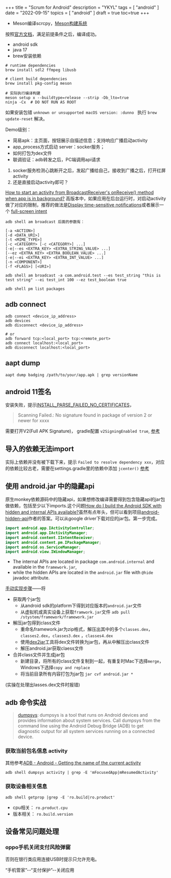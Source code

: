 +++
title = "Scrum for Android"
description = "YKYL"
tags = [
    "android"
]
date = "2022-09-15"
topics = [
    "android"
]
draft = true
toc=true
+++

- Meson编译scrcpy，[Meson构建系统](https://blog.csdn.net/u010074726/article/details/108695256) 

按照[官方文档](https://github.com/Genymobile/scrcpy/blob/master/doc/build.md)，满足前提条件之后，编译成功。

- android sdk
- java 17 
- brew安装依赖

```shell
# runtime dependencies
brew install sdl2 ffmpeg libusb

# client build dependencies
brew install pkg-config meson

# 实际执行编译构建 
meson setup x --buildtype=release --strip -Db_lto=true
ninja -Cx  # DO NOT RUN AS ROOT
```
如果安装包错 `unknown or unsupported macOS version: :dunno ` 执行 `brew update-reset` 解决。




Demo级别：

- 简易apk：主页面，按钮展示自描述信息；支持响应广播启动activity
- app_process方式启动 server：socker服务；
- 如何打包为dex文件
- 联调验证：adb转发之后，PC端调用api请求

1. socker服务检测心跳断开之后，发起广播给自己，接收到广播之后，打开红屏activity
2. 还是直接启动activity即可？

[How to start an activity from BroadcastReceiver's onReceive() method when app is in background?](https://stackoverflow.com/a/60183640/1087122) 高版本中，如果应用在后台运行时，对启动activity做了对应的限制，推荐的做法是[Display time-sensitive notifications](https://developer.android.com/training/notify-user/time-sensitive)或者展示一个 [full-screen intent](https://developer.android.com/reference/android/app/Notification.Builder#setFullScreenIntent(android.app.PendingIntent,%20boolean))

```
adb shell am broadcast 后面的参数有：

[-a <ACTION>]
[-d <DATA_URI>]
[-t <MIME_TYPE>] 
[-c <CATEGORY> [-c <CATEGORY>] ...] 
[-e|--es <EXTRA_KEY> <EXTRA_STRING_VALUE> ...] 
[--ez <EXTRA_KEY> <EXTRA_BOOLEAN_VALUE> ...] 
[-e|--ei <EXTRA_KEY> <EXTRA_INT_VALUE> ...] 
[-n <COMPONENT>]
[-f <FLAGS>] [<URI>]

adb shell am broadcast -a com.android.test --es test_string "this is test string" --ei test_int 100 --ez test_boolean true

adb shell pm list packages
```

## adb connect 

```
adb connect <device_ip_address>
adb devices 
adb disconnect <device_ip_address>

# or 
adb forward tcp:<local_port> tcp:<remote_port>
adb connect localhost:<local_port>
adb disconnect localhost:<local_port>
```

## aapt dump

`aapt dump badging /path/to/your/app.apk | grep versionName`

## android 11签名

安装失败，提示[INSTALL_PARSE_FAILED_NO_CERTIFICATES](https://blog.csdn.net/u012175780/article/details/128647422)，

>Scanning Failed.: No signature found in package of version 2 or newer for xxxx 

需要打开V2(Full APK Signature)， gradle配置 `v2SigningEnabled true`, [参考](https://stackoverflow.com/questions/64364407/app-not-installing-in-android-11-but-works-on-previous-versions)

## 导入的依赖无法import

实际上依赖并没有被下载下来，提示 `Failed to resolve dependency xxx`，对应的依赖比较古老，需要在settings.gradle里的依赖中添加 `jcenter()` [参考](https://stackoverflow.com/a/71799874/1087122)


## 使用 android.jar 中的隐藏api 

原生monkey依赖源码中的隐藏api，如果想修改编译需要得到包含隐藏api的jar包做依赖，包括至少以下imports.这个问题[How do I build the Android SDK with hidden and internal APIs available?](https://stackoverflow.com/questions/7888191/how-do-i-build-the-android-sdk-with-hidden-and-internal-apis-available)虽然有点年头，但可以看到项目[android-hidden-api](https://github.com/anggrayudi/android-hidden-api.git)作者的答案。可以从google driver下载对应的jar包。第一步完成。

```java
import android.app.IActivityController;
import android.app.IActivityManager;
import android.content.IIntentReceiver;
import android.content.pm.IPackageManager;
import android.os.ServiceManager;
import android.view.IWindowManager;
```

- The internal APIs are located in package `com.android.internal` and available in the `framework.jar`,
- while the hidden APIs are located in the `android.jar` file with `@hide` javadoc attribute.

[手动实现步骤](https://hardiannicko.medium.com/create-your-own-android-hidden-apis-fa3cca02d345)——将

- 获取两个jar包
  - 从android sdk的platform下得到对应版本的`android.jar`文件
  - 从虚拟机或真实设备上获取`framwork.jar`文件 `adb pull /stystem/framework/framework.jar`
- 解压jar包得到class文件
  - 重命名framework.jar为zip格式，解压出其中的多个`classes.dex`，`classes2.dex`，`classes3.dex` ，`classes4.dex`  
  - 使用[dex2jar](https://github.com/pxb1988/dex2jar)工具将dex文件转换为jar包，再从中解压出class文件
  - 解压android.jar获取claess文件
- 合并class文件并生成jar包
  - 新建目录，将所有的class文件复制到一起，有重复时Mac下选择`merge`，Windows下选择`copy and replace`
  - 将当前目录所有内容打包为jar包 `jar cvf android.jar *`

(实操在处理出lasses.dex文件时报错)

## adb 命令实战

>[dumpsys](https://developer.android.com/studio/command-line/dumpsys): dumpsys is a tool that runs on Android devices and provides information about system services. Call dumpsys from the command line using the Android Debug Bridge (ADB) to get diagnostic output for all system services running on a connected device.

### 获取当前包名信息 activity

其他参考[ADB - Android - Getting the name of the current activity](https://stackoverflow.com/questions/13193592/adb-android-getting-the-name-of-the-current-activity)

`adb shell dumpsys activity | grep -E 'mFocusedApp|mResumedActivity'`

### 获取设备相关信息

`adb shell getprop |grep -E 'ro.build|ro.product'` 

- cpu相关： `ro.product.cpu`
- 版本相关： `ro.build.version`

## 设备常见问题处理

### oppo手机关闭支付风险弹窗

否则在银行类应用连接USB时提示只允许充电。

“手机管家”--“支付保护”--关闭应用